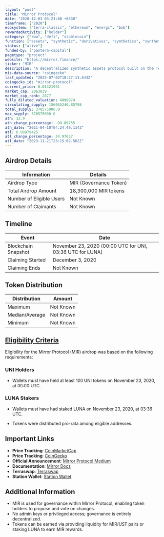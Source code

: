 ```yaml
---
layout: "post"
title: "Mirror Protocol"
date: "2020-12-03 03:21:08 +0530"
timeframe: ["2020"]
ecosystem: ["terra-classic", "ethereum", "energi", "bnb"]
rewardedActivity: ["holder"]
category: ["rwa", "defi", "stablecoin"]
function: ["assets", "synthetic", "derivatives", "synthetics", "synthetic-issuer", "decentralized-finance"]
status: ["alive"]
funded-by: ["pantera-capital"]
pagetype: "project"
website: "https://mirror.finance/"
ticker: "MIR"
description: "A decentralized synthetic assets protocol built on the Terra blockchain, allowing users to trade tokenized versions of real-world assets."
mis-data-source: "coingecko"
last_updated: "2025-07-02T18:27:11.643Z"
coingecko_id: "mirror-protocol"
current_price: 0.01321991
market_cap: 2063039
market_cap_rank: 2877
fully_diluted_valuation: 4898974
circulating_supply: 156055246.85708
total_supply: 370575000.0
max_supply: 370575000.0
ath: 12.9
ath_change_percentage: -99.89755
ath_date: "2021-04-10T04:24:49.114Z"
atl: 0.00979425
atl_change_percentage: 34.97637
atl_date: "2023-11-21T23:15:02.502Z"
---
```


## Airdrop Details

| Information              | Details                |
| ------------------------ | ---------------------- |
| Airdrop Type             | MIR (Governance Token) |
| Total Airdrop Amount     | 18,300,000 MIR tokens  |
| Number of Eligible Users | Not Known              |
| Number of Claimants      | Not Known              |

## Timeline

| Event               | Date                                                      |
| ------------------- | --------------------------------------------------------- |
| Blockchain Snapshot | November 23, 2020 (00:00 UTC for UNI, 03:36 UTC for LUNA) |
| Claiming Started    | December 3, 2020                                          |
| Claiming Ends       | Not Known                                                 |

## Token Distribution

| Distribution   | Amount    |
| -------------- | --------- |
| Maximum        | Not Known |
| Median/Average | Not Known |
| Minimum        | Not Known |

## [Eligibility Criteria](https://medium.com/mirror-protocol/an-introduction-to-mir-token-farming-on-mirror-protocol-21e5c7c0f986)

Eligibility for the Mirror Protocol (MIR) airdrop was based on the following requirements:

### UNI Holders
- Wallets must have held at least 100 UNI tokens on November 23, 2020, at 00:00 UTC.

### LUNA Stakers
- Wallets must have had staked LUNA on November 23, 2020, at 03:36 UTC.

- Tokens were distributed pro-rata among eligible addresses.

## Important Links

- **Price Tracking**: [CoinMarketCap](https://coinmarketcap.com/currencies/mirror-protocol/)
- **Price Tracking**: [CoinGecko](https://www.coingecko.com/en/coins/mirror-protocol)
- **Official Announcement**: [Mirror Protocol Medium](https://medium.com/mirror-protocol/an-introduction-to-mir-token-farming-on-mirror-protocol-21e5c7c0f986)
- **Documentation**: [Mirror Docs](https://docs.mirror.finance/)
- **Terraswap**: [Terraswap](https://app.terraswap.io/)
- **Station Wallet**: [Station Wallet](https://terra.money/)

## Additional Information

- MIR is used for governance within Mirror Protocol, enabling token holders to propose and vote on changes.
- No admin keys or privileged access; governance is entirely decentralized.
- Tokens can be earned via providing liquidity for MIR/UST pairs or staking LUNA to earn MIR rewards.